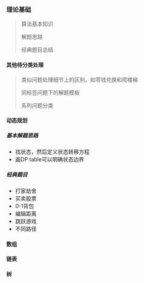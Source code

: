 ### 理论基础

> 算法基本知识
>
> 解题思路
>
> 经典题目总结

#### 其他待分类处理

> 类似问题处理细节上的区别，如零钱兑换和爬楼梯
>
> 同标签问题下的解题模板
>
> 系列问题分类
>

#### 动态规划

##### 基本解题思路

- 找状态，然后定义状态转移方程
- 画DP table可以明确状态边界

##### 经典题目

- 打家劫舍
- 买卖股票
- 0-1背包
- 编辑距离
- 跳跃游戏
- 不同路径



#### 数组

#### 链表 

#### 树


